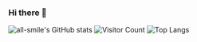 ### Hi there 👋

![all-smile's GitHub stats](https://github-readme-stats.vercel.app/api?Xiaokaaa=all-smile&show_icons=true&theme=tokyonight)
![Visitor Count](https://profile-counter.glitch.me/all-smile/count.svg)
![Top Langs](https://github-readme-stats.vercel.app/api/top-langs/?Xiaokaaa=all-smile&layout=compact&theme=tokyonight)

<!--
**Xiaokaaa/Xiaokaaa** is a ✨ _special_ ✨ repository because its `README.md` (this file) appears on your GitHub profile.

Here are some ideas to get you started:

- 🔭 I’m currently working on ...
- 🌱 I’m currently learning ...
- 👯 I’m looking to collaborate on ...
- 🤔 I’m looking for help with ...
- 💬 Ask me about ...
- 📫 How to reach me: ...
- 😄 Pronouns: ...
- ⚡ Fun fact: ...
-->
